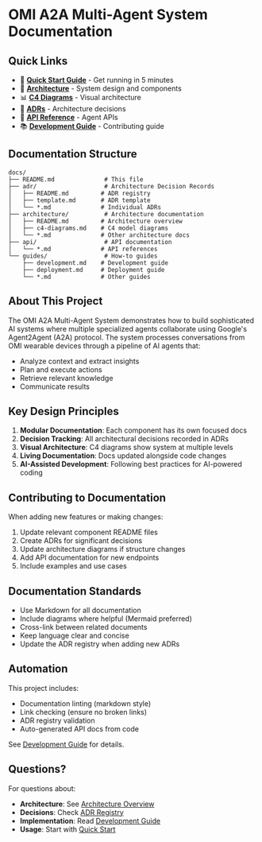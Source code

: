 # OMI A2A Multi-Agent System Documentation

## Quick Links

- 🚀 **[Quick Start Guide](../QUICK_START.md)** - Get running in 5 minutes
- 📐 **[Architecture](architecture/README.md)** - System design and components
- 📊 **[C4 Diagrams](architecture/c4-diagrams.md)** - Visual architecture
- 📝 **[ADRs](adr/README.md)** - Architecture decisions
- 🔌 **[API Reference](api/README.md)** - Agent APIs
- 📚 **[Development Guide](guides/development.md)** - Contributing guide

## Documentation Structure

```
docs/
├── README.md              # This file
├── adr/                   # Architecture Decision Records
│   ├── README.md         # ADR registry
│   ├── template.md       # ADR template
│   └── *.md              # Individual ADRs
├── architecture/          # Architecture documentation
│   ├── README.md         # Architecture overview
│   ├── c4-diagrams.md    # C4 model diagrams
│   └── *.md              # Other architecture docs
├── api/                   # API documentation
│   └── *.md              # API references
└── guides/                # How-to guides
    ├── development.md    # Development guide
    ├── deployment.md     # Deployment guide
    └── *.md              # Other guides
```

## About This Project

The OMI A2A Multi-Agent System demonstrates how to build sophisticated AI systems where multiple specialized agents collaborate using Google's Agent2Agent (A2A) protocol. The system processes conversations from OMI wearable devices through a pipeline of AI agents that:

- Analyze context and extract insights
- Plan and execute actions
- Retrieve relevant knowledge
- Communicate results

## Key Design Principles

1. **Modular Documentation**: Each component has its own focused docs
2. **Decision Tracking**: All architectural decisions recorded in ADRs
3. **Visual Architecture**: C4 diagrams show system at multiple levels
4. **Living Documentation**: Docs updated alongside code changes
5. **AI-Assisted Development**: Following best practices for AI-powered coding

## Contributing to Documentation

When adding new features or making changes:

1. Update relevant component README files
2. Create ADRs for significant decisions
3. Update architecture diagrams if structure changes
4. Add API documentation for new endpoints
5. Include examples and use cases

## Documentation Standards

- Use Markdown for all documentation
- Include diagrams where helpful (Mermaid preferred)
- Cross-link between related documents
- Keep language clear and concise
- Update the ADR registry when adding new ADRs

## Automation

This project includes:

- Documentation linting (markdown style)
- Link checking (ensure no broken links)
- ADR registry validation
- Auto-generated API docs from code

See [Development Guide](guides/development.md) for details.

## Questions?

For questions about:
- **Architecture**: See [Architecture Overview](architecture/README.md)
- **Decisions**: Check [ADR Registry](adr/README.md)
- **Implementation**: Read [Development Guide](guides/development.md)
- **Usage**: Start with [Quick Start](../QUICK_START.md)